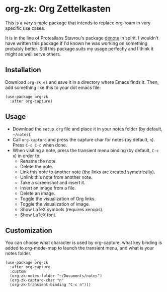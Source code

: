 # org-zk: Org Zettelkasten

This is a _very_ simple package that intends to replace org-roam in very specific use cases.

It is in the line of Protesilaos Stavrou's package [denote](https://github.com/protesilaos/denote) in spirit. I wouldn't have written this package if I'd known he was working on something probably better. Still this package suits my usage perfectly and I think it might as well serve others.

## Installation

Download `org-zk.el` and save it in a directory where Emacs finds it. Then, add something like this to your dot emacs file:

```
(use-package org-zk
  :after org-capture)
```

## Usage

- Download the `setup.org` file and place it in your notes folder (by default, `~/notes`).
- Call `org-capture` and press the capture char for notes (by default, `n`). Press `C-c C-c` when done.
- When visiting a note, press the transient menu binding (by default, `C-c n`) in order to:
    - Rename the note.
    - Delete the note.
    - Link this note to another note (the links are created symetrically).
    - Unlink this note from another note.
    - Take a screenshot and insert it.
    - Insert an image from a file.
    - Delete an image.
    - Toggle the visualization of Org links.
    - Toggle the visualization of image.
    - Show LaTeX symbols (requires xenops).
    - Show LaTeX font.

## Customization

You can choose what character is used by org-capture, what key binding is added to org-mode-map to launch the transient menu, and what is your notes folder. 

```
(use-package org-zk
  :after org-capture
  :custom
  (org-zk-notes-folder "~/Documents/notes")
  (org-zk-capture-char "n"
  (org-zk-transient-binding "C-c n")))
```

